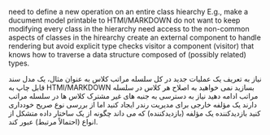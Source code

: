 need to define a new operation on an entire class hiearchy
E.g., make a ducument model printable to HTMl/MARKDOWN
do not want to keep modifying every class in the hierarchy
need access to the non-common aspects of classes in the hirearchy 
create an external component to handle rendering
but avoid explicit type checks
visitor a component (visitor) that knows how to traverse a data structure composed of (possibly related) types.


نیاز به تعریف یک عملیات جدید در کل سلسله مراتب کلاس
به عنوان مثال، یک مدل سند قابل چاپ به HTMl/MARKDOWN بسازید
نمی خواهید به اصلاح هر کلاس در سلسله مراتب ادامه دهید
نیاز به دسترسی به جنبه های غیر مشترک کلاس ها در سلسله مراتب دارند
یک مؤلفه خارجی برای مدیریت رندر ایجاد کنید
اما از بررسی نوع صریح خودداری کنید
بازدیدکننده یک مؤلفه (بازدیدکننده) که می داند چگونه از یک ساختار داده متشکل از انواع (احتمالاً مرتبط) عبور کند.